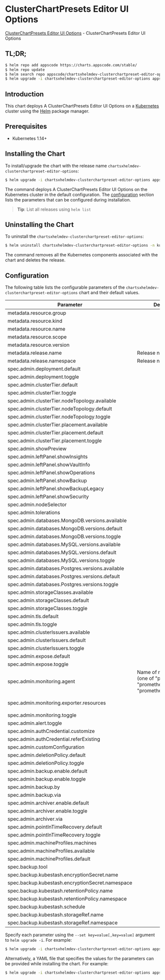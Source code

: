 # ClusterChartPresets Editor UI Options

[ClusterChartPresets Editor UI Options](https://byte.builders) - ClusterChartPresets Editor UI Options

## TL;DR;

```bash
$ helm repo add appscode https://charts.appscode.com/stable/
$ helm repo update
$ helm search repo appscode/chartsxhelmdev-clusterchartpreset-editor-options --version=v0.19.0
$ helm upgrade -i chartsxhelmdev-clusterchartpreset-editor-options appscode/chartsxhelmdev-clusterchartpreset-editor-options -n kube-system --create-namespace --version=v0.19.0
```

## Introduction

This chart deploys A ClusterChartPresets Editor UI Options on a [Kubernetes](http://kubernetes.io) cluster using the [Helm](https://helm.sh) package manager.

## Prerequisites

- Kubernetes 1.14+

## Installing the Chart

To install/upgrade the chart with the release name `chartsxhelmdev-clusterchartpreset-editor-options`:

```bash
$ helm upgrade -i chartsxhelmdev-clusterchartpreset-editor-options appscode/chartsxhelmdev-clusterchartpreset-editor-options -n kube-system --create-namespace --version=v0.19.0
```

The command deploys A ClusterChartPresets Editor UI Options on the Kubernetes cluster in the default configuration. The [configuration](#configuration) section lists the parameters that can be configured during installation.

> **Tip**: List all releases using `helm list`

## Uninstalling the Chart

To uninstall the `chartsxhelmdev-clusterchartpreset-editor-options`:

```bash
$ helm uninstall chartsxhelmdev-clusterchartpreset-editor-options -n kube-system
```

The command removes all the Kubernetes components associated with the chart and deletes the release.

## Configuration

The following table lists the configurable parameters of the `chartsxhelmdev-clusterchartpreset-editor-options` chart and their default values.

|                    Parameter                     |                                             Description                                              |                                        Default                                        |
|--------------------------------------------------|------------------------------------------------------------------------------------------------------|---------------------------------------------------------------------------------------|
| metadata.resource.group                          |                                                                                                      | <code>charts.x-helm.dev</code>                                                        |
| metadata.resource.kind                           |                                                                                                      | <code>ClusterChartPreset</code>                                                       |
| metadata.resource.name                           |                                                                                                      | <code>clusterchartpresets</code>                                                      |
| metadata.resource.scope                          |                                                                                                      | <code>Cluster</code>                                                                  |
| metadata.resource.version                        |                                                                                                      | <code>v1alpha1</code>                                                                 |
| metadata.release.name                            | Release name                                                                                         | <code>""</code>                                                                       |
| metadata.release.namespace                       | Release namespace                                                                                    | <code>""</code>                                                                       |
| spec.admin.deployment.default                    |                                                                                                      | <code>Shared</code>                                                                   |
| spec.admin.deployment.toggle                     |                                                                                                      | <code>true</code>                                                                     |
| spec.admin.clusterTier.default                   |                                                                                                      | <code>"GeneralPurpose"</code>                                                         |
| spec.admin.clusterTier.toggle                    |                                                                                                      | <code>true</code>                                                                     |
| spec.admin.clusterTier.nodeTopology.available    |                                                                                                      | <code>[]</code>                                                                       |
| spec.admin.clusterTier.nodeTopology.default      |                                                                                                      | <code>""</code>                                                                       |
| spec.admin.clusterTier.nodeTopology.toggle       |                                                                                                      | <code>true</code>                                                                     |
| spec.admin.clusterTier.placement.available       |                                                                                                      | <code>[]</code>                                                                       |
| spec.admin.clusterTier.placement.default         |                                                                                                      | <code>""</code>                                                                       |
| spec.admin.clusterTier.placement.toggle          |                                                                                                      | <code>true</code>                                                                     |
| spec.admin.showPreview                           |                                                                                                      | <code>false</code>                                                                    |
| spec.admin.leftPanel.showInsights                |                                                                                                      | <code>true</code>                                                                     |
| spec.admin.leftPanel.showVaultInfo               |                                                                                                      | <code>true</code>                                                                     |
| spec.admin.leftPanel.showOperations              |                                                                                                      | <code>true</code>                                                                     |
| spec.admin.leftPanel.showBackup                  |                                                                                                      | <code>true</code>                                                                     |
| spec.admin.leftPanel.showBackupLegacy            |                                                                                                      | <code>false</code>                                                                    |
| spec.admin.leftPanel.showSecurity                |                                                                                                      | <code>false</code>                                                                    |
| spec.admin.nodeSelector                          |                                                                                                      | <code>{}</code>                                                                       |
| spec.admin.tolerations                           |                                                                                                      | <code>[]</code>                                                                       |
| spec.admin.databases.MongoDB.versions.available  |                                                                                                      | <code>[]</code>                                                                       |
| spec.admin.databases.MongoDB.versions.default    |                                                                                                      | <code>""</code>                                                                       |
| spec.admin.databases.MongoDB.versions.toggle     |                                                                                                      | <code>true</code>                                                                     |
| spec.admin.databases.MySQL.versions.available    |                                                                                                      | <code>[]</code>                                                                       |
| spec.admin.databases.MySQL.versions.default      |                                                                                                      | <code>""</code>                                                                       |
| spec.admin.databases.MySQL.versions.toggle       |                                                                                                      | <code>true</code>                                                                     |
| spec.admin.databases.Postgres.versions.available |                                                                                                      | <code>[]</code>                                                                       |
| spec.admin.databases.Postgres.versions.default   |                                                                                                      | <code>""</code>                                                                       |
| spec.admin.databases.Postgres.versions.toggle    |                                                                                                      | <code>true</code>                                                                     |
| spec.admin.storageClasses.available              |                                                                                                      | <code>[]</code>                                                                       |
| spec.admin.storageClasses.default                |                                                                                                      | <code>""</code>                                                                       |
| spec.admin.storageClasses.toggle                 |                                                                                                      | <code>true</code>                                                                     |
| spec.admin.tls.default                           |                                                                                                      | <code>false</code>                                                                    |
| spec.admin.tls.toggle                            |                                                                                                      | <code>true</code>                                                                     |
| spec.admin.clusterIssuers.available              |                                                                                                      | <code>[]</code>                                                                       |
| spec.admin.clusterIssuers.default                |                                                                                                      | <code>""</code>                                                                       |
| spec.admin.clusterIssuers.toggle                 |                                                                                                      | <code>true</code>                                                                     |
| spec.admin.expose.default                        |                                                                                                      | <code>true</code>                                                                     |
| spec.admin.expose.toggle                         |                                                                                                      | <code>true</code>                                                                     |
| spec.admin.monitoring.agent                      | Name of monitoring agent (one of "prometheus.io", "prometheus.io/operator", "prometheus.io/builtin") | <code>prometheus.io/operator</code>                                                   |
| spec.admin.monitoring.exporter.resources         |                                                                                                      | <code>{"limits":{"memory":"256Mi"},"requests":{"cpu":"100m","memory":"128Mi"}}</code> |
| spec.admin.monitoring.toggle                     |                                                                                                      | <code>true</code>                                                                     |
| spec.admin.alert.toggle                          |                                                                                                      | <code>true</code>                                                                     |
| spec.admin.authCredential.customize              |                                                                                                      | <code>true</code>                                                                     |
| spec.admin.authCredential.referExisting          |                                                                                                      | <code>true</code>                                                                     |
| spec.admin.customConfiguration                   |                                                                                                      | <code>true</code>                                                                     |
| spec.admin.deletionPolicy.default                |                                                                                                      | <code>WipeOut</code>                                                                  |
| spec.admin.deletionPolicy.toggle                 |                                                                                                      | <code>true</code>                                                                     |
| spec.admin.backup.enable.default                 |                                                                                                      | <code>true</code>                                                                     |
| spec.admin.backup.enable.toggle                  |                                                                                                      | <code>true</code>                                                                     |
| spec.admin.backup.by                             |                                                                                                      | <code>BackupConfiguration</code>                                                      |
| spec.admin.backup.via                            |                                                                                                      | <code>Restic</code>                                                                   |
| spec.admin.archiver.enable.default               |                                                                                                      | <code>false</code>                                                                    |
| spec.admin.archiver.enable.toggle                |                                                                                                      | <code>true</code>                                                                     |
| spec.admin.archiver.via                          |                                                                                                      | <code>Restic</code>                                                                   |
| spec.admin.pointInTimeRecovery.default           |                                                                                                      | <code>false</code>                                                                    |
| spec.admin.pointInTimeRecovery.toggle            |                                                                                                      | <code>true</code>                                                                     |
| spec.admin.machineProfiles.machines              |                                                                                                      | <code>[]</code>                                                                       |
| spec.admin.machineProfiles.available             |                                                                                                      | <code>[]</code>                                                                       |
| spec.admin.machineProfiles.default               |                                                                                                      | <code>""</code>                                                                       |
| spec.backup.tool                                 |                                                                                                      | <code>KubeStash</code>                                                                |
| spec.backup.kubestash.encryptionSecret.name      |                                                                                                      | <code></code>                                                                         |
| spec.backup.kubestash.encryptionSecret.namespace |                                                                                                      | <code></code>                                                                         |
| spec.backup.kubestash.retentionPolicy.name       |                                                                                                      | <code></code>                                                                         |
| spec.backup.kubestash.retentionPolicy.namespace  |                                                                                                      | <code></code>                                                                         |
| spec.backup.kubestash.schedule                   |                                                                                                      | <code>'*/30 * * * *'</code>                                                           |
| spec.backup.kubestash.storageRef.name            |                                                                                                      | <code></code>                                                                         |
| spec.backup.kubestash.storageRef.namespace       |                                                                                                      | <code></code>                                                                         |


Specify each parameter using the `--set key=value[,key=value]` argument to `helm upgrade -i`. For example:

```bash
$ helm upgrade -i chartsxhelmdev-clusterchartpreset-editor-options appscode/chartsxhelmdev-clusterchartpreset-editor-options -n kube-system --create-namespace --version=v0.19.0 --set metadata.resource.group=charts.x-helm.dev
```

Alternatively, a YAML file that specifies the values for the parameters can be provided while
installing the chart. For example:

```bash
$ helm upgrade -i chartsxhelmdev-clusterchartpreset-editor-options appscode/chartsxhelmdev-clusterchartpreset-editor-options -n kube-system --create-namespace --version=v0.19.0 --values values.yaml
```
